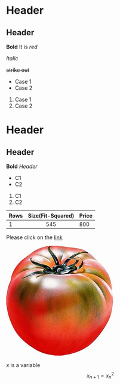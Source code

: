
# Header
## Header

**Bold**
It is *red*

_Italic_

~~strike out~~

* Case 1
* Case 2

1. Case 1
1. Case 2

<h1>Header</h1>
<h2>Header</h2>

<strong>Bold</strong>
<em>Header</em>


<ul>
<li>C1</li>
<li>C2</li>
</ul>

<ol><li>C1</li>
<li>C2</li></ol>


Rows| Size(Fit-Squared)|Price
-------|:-------------------------:|------
1       |                       545|800


Please click on the [link][1]


[1]:https://pandoc.org/installing.html 'Pandoc'


![Picture][2]

[2]:/Figures/untitled.png

$x$ is a variable
$$x_{n+1}=x_{n}^2$$
